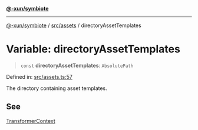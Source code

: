 [**@-xun/symbiote**](../../../README.md)

***

[@-xun/symbiote](../../../README.md) / [src/assets](../README.md) / directoryAssetTemplates

# Variable: directoryAssetTemplates

> `const` **directoryAssetTemplates**: `AbsolutePath`

Defined in: [src/assets.ts:57](https://github.com/Xunnamius/symbiote/blob/d690f89078e542b7ce30292e44cc1a492eab16bd/src/assets.ts#L57)

The directory containing asset templates.

## See

[TransformerContext](../type-aliases/TransformerContext.md)
